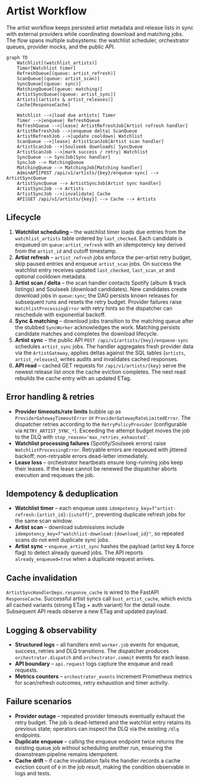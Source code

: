 # Artist Workflow

The artist workflow keeps persisted artist metadata and release lists in sync with
external providers while coordinating download and matching jobs. The flow spans
multiple subsystems: the watchlist scheduler, orchestrator queues, provider
mocks, and the public API.

```mermaid
graph TD
    Watchlist[(watchlist_artists)]
    Timer[Watchlist timer]
    RefreshQueue[(queue: artist_refresh)]
    ScanQueue[(queue: artist_scan)]
    SyncQueue[(queue: sync)]
    MatchingQueue[(queue: matching)]
    ArtistSyncQueue[(queue: artist_sync)]
    Artists[(artists & artist_releases)]
    Cache[ResponseCache]

    Watchlist -->|load due artists| Timer
    Timer -->|enqueue| RefreshQueue
    RefreshQueue -->|lease| ArtistRefreshJob[Artist refresh handler]
    ArtistRefreshJob -->|enqueue delta| ScanQueue
    ArtistRefreshJob -->|update cooldown| Watchlist
    ScanQueue -->|lease| ArtistScanJob[Artist scan handler]
    ArtistScanJob -->|Soulseek downloads| SyncQueue
    ArtistScanJob -->|mark success / retry| Watchlist
    SyncQueue --> SyncJob[Sync handler]
    SyncJob --> MatchingQueue
    MatchingQueue --> MatchingJob[Matching handler]
    AdminAPI[POST /api/v1/artists/{key}/enqueue-sync] --> ArtistSyncQueue
    ArtistSyncQueue --> ArtistSyncJob[Artist sync handler]
    ArtistSyncJob --> Artists
    ArtistSyncJob -->|invalidate| Cache
    API[GET /api/v1/artists/{key}] --> Cache --> Artists
```

## Lifecycle

1. **Watchlist scheduling** – the watchlist timer loads due entries from the
   `watchlist_artists` table ordered by `last_checked`. Each candidate is enqueued
   on `queue:artist_refresh` with an idempotency key derived from the
   `artist_id` and cutoff timestamp.
2. **Artist refresh** – `artist_refresh` jobs enforce the per-artist retry
   budget, skip paused entries and enqueue `artist_scan` jobs. On success the
   watchlist entry receives updated `last_checked`, `last_scan_at` and optional
   cooldown metadata.
3. **Artist scan / delta** – the scan handler contacts Spotify (album & track
   listings) and Soulseek (download candidates). New candidates create download
   jobs in `queue:sync`; the DAO persists known releases for subsequent runs and
   resets the retry budget. Provider failures raise `WatchlistProcessingError`
   with retry hints so the dispatcher can reschedule with exponential backoff.
4. **Sync & matching** – download jobs transition to the matching queue after
   the stubbed `SyncWorker` acknowledges the work. Matching persists candidate
   matches and completes the download lifecycle.
5. **Artist sync** – the public API `POST /api/v1/artists/{key}/enqueue-sync`
   schedules `artist_sync` jobs. The handler aggregates fresh provider data via
   the `ArtistGateway`, applies deltas against the SQL tables (`artists`,
   `artist_releases`), writes audits and invalidates cached responses.
6. **API read** – cached GET requests for `/api/v1/artists/{key}` serve the
   newest release list once the cache eviction completes. The next read rebuilds
   the cache entry with an updated ETag.

## Error handling & retries

- **Provider timeouts/rate limits** bubble up as `ProviderGatewayTimeoutError`
  or `ProviderGatewayRateLimitedError`. The dispatcher retries according to the
  `RetryPolicyProvider` (configurable via `RETRY_ARTIST_SYNC_*`). Exceeding the
  attempt budget moves the job to the DLQ with `stop_reason='max_retries_exhausted'`.
- **Watchlist processing failures** (Spotify/Soulseek errors) raise
  `WatchlistProcessingError`. Retryable errors are requeued with jittered
  backoff; non-retryable errors dead-letter immediately.
- **Lease loss** – orchestrator heartbeats ensure long-running jobs keep their
  leases. If the lease cannot be renewed the dispatcher aborts execution and
  requeues the job.

## Idempotency & deduplication

- **Watchlist timer** – each enqueue uses
  `idempotency_key=f"artist-refresh:{artist_id}:{cutoff}"`, preventing duplicate
  refresh jobs for the same scan window.
- **Artist scan** – download submissions include
  `idempotency_key=f"watchlist-download:{download_id}"`, so repeated scans do not
  emit duplicate sync jobs.
- **Artist sync** – `enqueue_artist_sync` hashes the payload (artist key &
  force flag) to detect already queued jobs. The API reports
  `already_enqueued=true` when a duplicate request arrives.

## Cache invalidation

`ArtistSyncHandlerDeps.response_cache` is wired to the FastAPI
`ResponseCache`. Successful artist syncs call `bust_artist_cache`, which evicts
all cached variants (strong ETag + auth variant) for the detail route. Subsequent
API reads observe a new ETag and updated payload.

## Logging & observability

- **Structured logs** – all handlers emit `worker.job` events for enqueue,
  success, retries and DLQ transitions. The dispatcher produces
  `orchestrator.dispatch` and `orchestrator.commit` events for each lease.
- **API boundary** – `api.request` logs capture the enqueue and read requests.
- **Metrics counters** – `orchestrator_events` increment Prometheus metrics for
  scan/refresh outcomes, retry exhaustion and timer activity.

## Failure scenarios

- **Provider outage** – repeated provider timeouts eventually exhaust the retry
  budget. The job is dead-lettered and the watchlist entry retains its previous
  state; operators can inspect the DLQ via the existing `/dlq` endpoints.
- **Duplicate enqueue** – calling the enqueue endpoint twice returns the existing
  queue job without scheduling another run, ensuring the downstream pipeline
  remains idempotent.
- **Cache drift** – if cache invalidation fails the handler records a cache
  eviction count of `0` in the job result, making the condition observable in
  logs and tests.

